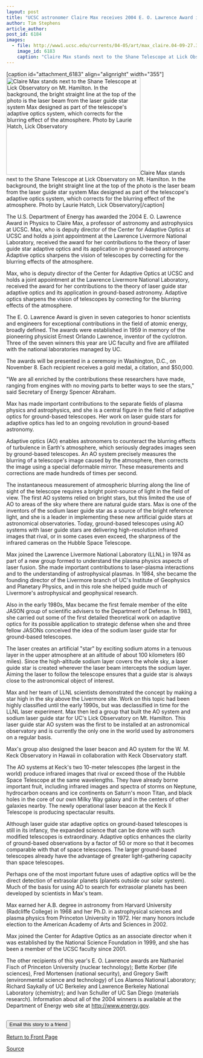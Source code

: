 ```yaml
---
layout: post
title: "UCSC astronomer Claire Max receives 2004 E. O. Lawrence Award in Physics"
author: Tim Stephens
article_author: 
post_id: 6184
images:
  - file: http://www1.ucsc.edu/currents/04-05/art/max_claire.04-09-27.355.jpg
    image_id: 6183
    caption: "Claire Max stands next to the Shane Telescope at Lick Observatory on Mt. Hamilton. In the background, the bright straight line at the top of the photo is the laser beam from the laser guide star system Max designed as part of the telescope's adaptive optics system, which corrects for the blurring effect of the atmosphere. Photo by Laurie Hatch, Lick Observatory"
---
```


[caption id="attachment_6183" align="alignright" width="355"]<a href="http://dev-ucsc-news.pantheonsite.io/wp-content/uploads/2004/09/max_claire.04-09-27.355.jpg"><img class="size-full wp-image-6183" src="http://dev-ucsc-news.pantheonsite.io/wp-content/uploads/2004/09/max_claire.04-09-27.355.jpg" alt="Claire Max stands next to the Shane Telescope at Lick Observatory on Mt. Hamilton. In the background, the bright straight line at the top of the photo is the laser beam from the laser guide star system Max designed as part of the telescope's adaptive optics system, which corrects for the blurring effect of the atmosphere. Photo by Laurie Hatch, Lick Observatory" width="355" height="258" /></a>Claire Max stands next to the Shane Telescope at Lick Observatory on Mt. Hamilton. In the background, the bright straight line at the top of the photo is the laser beam from the laser guide star system Max designed as part of the telescope's adaptive optics system, which corrects for the blurring effect of the atmosphere. Photo by Laurie Hatch, Lick Observatory[/caption]
<a name="content" id="content"></a>
<p>
  The U.S. Department of Energy has awarded the 2004 E. O. Lawrence Award in Physics to Claire Max, a professor of astronomy and astrophysics at UCSC. Max, who is deputy director of the Center for Adaptive Optics at UCSC and holds a joint appointment at the Lawrence Livermore National Laboratory, received the award for her contributions to the theory of laser guide star adaptive optics and its application in ground-based astronomy. Adaptive optics sharpens the vision of telescopes by correcting for the blurring effects of the atmosphere.
</p>
<p>
  Max, who is deputy director of the Center for Adaptive Optics at UCSC and holds a joint appointment at the Lawrence Livermore National Laboratory, received the award for her contributions to the theory of laser guide star adaptive optics and its application in ground-based astronomy. Adaptive optics sharpens the vision of telescopes by correcting for the blurring effects of the atmosphere.
</p>
<p>
  The E. O. Lawrence Award is given in seven categories to honor scientists and engineers for exceptional contributions in the field of atomic energy, broadly defined. The awards were established in 1959 in memory of the pioneering physicist Ernest Orlando Lawrence, inventor of the cyclotron. Three of the seven winners this year are UC faculty and five are affiliated with the national laboratories managed by UC.
</p>
<p>
  The awards will be presented in a ceremony in Washington, D.C., on November 8. Each recipient receives a gold medal, a citation, and $50,000.
</p>
<p>
  "We are all enriched by the contributions these researchers have made, ranging from engines with no moving parts to better ways to see the stars," said Secretary of Energy Spencer Abraham.
</p>
<p>
  Max has made important contributions to the separate fields of plasma physics and astrophysics, and she is a central figure in the field of adaptive optics for ground-based telescopes. Her work on laser guide stars for adaptive optics has led to an ongoing revolution in ground-based astronomy.
</p>
<p>
  Adaptive optics (AO) enables astronomers to counteract the blurring effects of turbulence in Earth's atmosphere, which seriously degrades images seen by ground-based telescopes. An AO system precisely measures the blurring of a telescope's image caused by the atmosphere, then corrects the image using a special deformable mirror. These measurements and corrections are made hundreds of times per second.
</p>
<p>
  The instantaneous measurement of atmospheric blurring along the line of sight of the telescope requires a bright point-source of light in the field of view. The first AO systems relied on bright stars, but this limited the use of AO to areas of the sky where there are natural guide stars. Max is one of the inventors of the sodium laser guide star as a source of the bright reference light, and she is a leader in implementing these new artificial guide stars at astronomical observatories. Today, ground-based telescopes using AO systems with laser guide stars are delivering high-resolution infrared images that rival, or in some cases even exceed, the sharpness of the infrared cameras on the Hubble Space Telescope.
</p>
<p>
  Max joined the Lawrence Livermore National Laboratory (LLNL) in 1974 as part of a new group formed to understand the plasma physics aspects of laser fusion. She made important contributions to laser-plasma interactions and to the understanding of astrophysical plasmas. In 1984, she became the founding director of the Livermore branch of UC's Institute of Geophysics and Planetary Physics, and in this role she helped guide much of Livermore's astrophysical and geophysical research.
</p>
<p>
  Also in the early 1980s, Max became the first female member of the elite JASON group of scientific advisers to the Department of Defense. In 1983, she carried out some of the first detailed theoretical work on adaptive optics for its possible application to strategic defense when she and three fellow JASONs conceived the idea of the sodium laser guide star for ground-based telescopes.
</p>
<p>
  The laser creates an artificial "star" by exciting sodium atoms in a tenuous layer in the upper atmosphere at an altitude of about 100 kilometers (60 miles). Since the high-altitude sodium layer covers the whole sky, a laser guide star is created wherever the laser beam intercepts the sodium layer. Aiming the laser to follow the telescope ensures that a guide star is always close to the astronomical object of interest.
</p>
<p>
  Max and her team of LLNL scientists demonstrated the concept by making a star high in the sky above the Livermore site. Work on this topic had been highly classified until the early 1990s, but was declassified in time for the LLNL laser experiment. Max then led a group that built the AO system and sodium laser guide star for UC's Lick Observatory on Mt. Hamilton. This laser guide star AO system was the first to be installed at an astronomical observatory and is currently the only one in the world used by astronomers on a regular basis.
</p>
<p>
  Max's group also designed the laser beacon and AO system for the W. M. Keck Observatory in Hawaii in collaboration with Keck Observatory staff.
</p>
<p>
  The AO systems at Keck's two 10-meter telescopes (the largest in the world) produce infrared images that rival or exceed those of the Hubble Space Telescope at the same wavelengths. They have already borne important fruit, including infrared images and spectra of storms on Neptune, hydrocarbon oceans and ice continents on Saturn's moon Titan, and black holes in the core of our own Milky Way galaxy and in the centers of other galaxies nearby. The newly operational laser beacon at the Keck II Telescope is producing spectacular results.
</p>
<p>
  Although laser guide star adaptive optics on ground-based telescopes is still in its infancy, the expanded science that can be done with such modified telescopes is extraordinary. Adaptive optics enhances the clarity of ground-based observations by a factor of 50 or more so that it becomes comparable with that of space telescopes. The larger ground-based telescopes already have the advantage of greater light-gathering capacity than space telescopes.
</p>
<p>
  Perhaps one of the most important future uses of adaptive optics will be the direct detection of extrasolar planets (planets outside our solar system). Much of the basis for using AO to search for extrasolar planets has been developed by scientists in Max's team.
</p>
<p>
  Max earned her A.B. degree in astronomy from Harvard University (Radcliffe College) in 1968 and her Ph.D. in astrophysical sciences and plasma physics from Princeton University in 1972. Her many honors include election to the American Academy of Arts and Sciences in 2002.
</p>
<p>
  Max joined the Center for Adaptive Optics as an associate director when it was established by the National Science Foundation in 1999, and she has been a member of the UCSC faculty since 2001.
</p>
<p>
  The other recipients of this year's E. O. Lawrence awards are Nathaniel Fisch of Princeton University (nuclear technology); Bette Korber (life sciences), Fred Mortensen (national security), and Gregory Swift (environmental science and technology) of Los Alamos National Laboratory; Richard Saykally of UC Berkeley and Lawrence Berkeley National Laboratory (chemistry); and Ivan Schuller of UC San Diego (materials research). Information about all of the 2004 winners is available at the Department of Energy web site at <a href="http://www.energy.gov">http://www.energy.gov</a>.
</p><br>
<form>
  <input name="t1" size="-1" type="hidden"><input name="SUBMIT" type="submit" value="Email this story to a friend">
</form>
<p>
  <a href="http://currents.ucsc.edu/">Return to Front Page</a>
</p>
<p><a href="http://www1.ucsc.edu/currents/04-05/09-27/max_award.asp" title="Permalink to max_award">Source</a></p>
